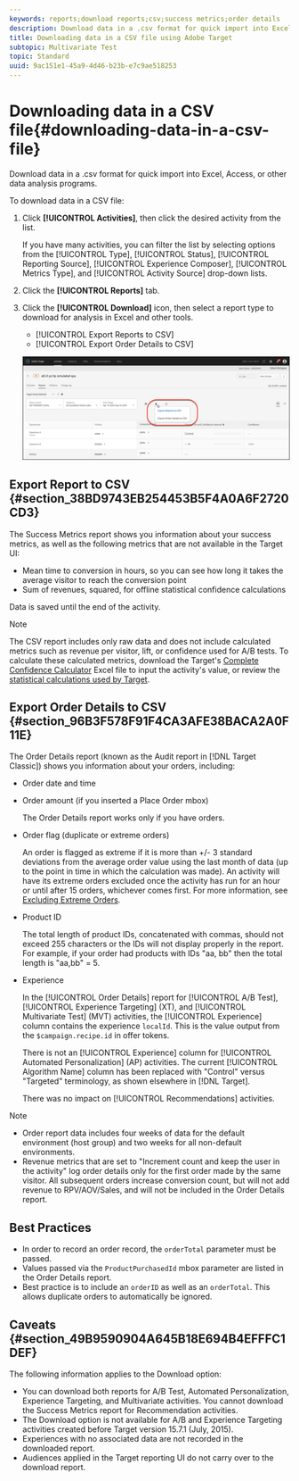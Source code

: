 ```yaml
---
keywords: reports;download reports;csv;success metrics;order details
description: Download data in a .csv format for quick import into Excel, Access, or other data analysis programs using Adobe Target.
title: Downloading data in a CSV file using Adobe Target
subtopic: Multivariate Test
topic: Standard
uuid: 9ac151e1-45a9-4d46-b23b-e7c9ae518253
---
```


# Downloading data in a CSV file{#downloading-data-in-a-csv-file}

Download data in a .csv format for quick import into Excel, Access, or other data analysis programs.

To download data in a CSV file:

1. Click **[!UICONTROL Activities]**, then click the desired activity from the list.

   If you have many activities, you can filter the list by selecting options from the [!UICONTROL Type], [!UICONTROL Status], [!UICONTROL Reporting Source], [!UICONTROL Experience Composer], [!UICONTROL Metrics Type], and [!UICONTROL Activity Source] drop-down lists. 

1. Click the **[!UICONTROL Reports]** tab. 
1. Click the **[!UICONTROL Download]** icon, then select a report type to download for analysis in Excel and other tools.

   * [!UICONTROL Export Reports to CSV]
   * [!UICONTROL Export Order Details to CSV]

   ![Download options](/help/c-reports/assets/download-options.png)

## Export Report to CSV {#section_38BD9743EB254453B5F4A0A6F2720CD3}

The Success Metrics report shows you information about your success metrics, as well as the following metrics that are not available in the Target UI:

* Mean time to conversion in hours, so you can see how long it takes the average visitor to reach the conversion point 
* Sum of revenues, squared, for offline statistical confidence calculations

Data is saved until the end of the activity.

>[!NOTE]
>
>The CSV report includes only raw data and does not include calculated metrics such as revenue per visitor, lift, or confidence used for A/B tests. To calculate these calculated metrics, download the Target's [Complete Confidence Calculator](/help/assets/complete_confidence_calculator.xlsx) Excel file to input the activity's value, or review the [statistical calculations used by Target](/help/assets/statistical-calculations.pdf).

## Export Order Details to CSV {#section_96B3F578F91F4CA3AFE38BACA2A0F11E}

The Order Details report (known as the Audit report in [!DNL Target Classic]) shows you information about your orders, including:

* Order date and time 
* Order amount (if you inserted a Place Order mbox)

  The Order Details report works only if you have orders. 

* Order flag (duplicate or extreme orders)

  An order is flagged as extreme if it is more than +/- 3 standard deviations from the average order value using the last month of data (up to the point in time in which the calculation was made). An activity will have its extreme orders excluded once the activity has run for an hour or until after 15 orders, whichever comes first. For more information, see [Excluding Extreme Orders](../c-reports/c-report-settings/excluding-extreme-orders.md#task_2AE7743FFCDD466DAEEB720BE5F33DAA). 

* Product ID

  The total length of product IDs, concatenated with commas, should not exceed 255 characters or the IDs will not display properly in the report. For example, if your order had products with IDs "aa, bb" then the total length is "aa,bb" = 5. 

* Experience

  In the [!UICONTROL Order Details] report for [!UICONTROL A/B Test], [!UICONTROL Experience Targeting] (XT), and [!UICONTROL Multivariate Test] (MVT) activities, the [!UICONTROL Experience] column contains the experience `localId`. This is the value output from the `$campaign.recipe.id` in offer tokens.

  There is not an [!UICONTROL Experience] column for [!UICONTROL Automated Personalization] (AP) activities. The current [!UICONTROL Algorithm Name] column has been replaced with "Control" versus "Targeted" terminology, as shown elsewhere in [!DNL Target].

  There was no impact on [!UICONTROL Recommendations] activities.

>[!NOTE]
>
>* Order report data includes four weeks of data for the default environment (host group) and two weeks for all non-default environments.
>* Revenue metrics that are set to "Increment count and keep the user in the activity" log order details only for the first order made by the same visitor. All subsequent orders increase conversion count, but will not add revenue to RPV/AOV/Sales, and will not be included in the Order Details report.

## Best Practices

* In order to record an order record, the `orderTotal` parameter must be passed. 
* Values passed via the `ProductPurchasedId` mbox parameter are listed in the Order Details report. 
* Best practice is to include an `orderID` as well as an `orderTotal`. This allows duplicate orders to automatically be ignored.

## Caveats {#section_49B9590904A645B18E694B4EFFFC1DEF}

The following information applies to the Download option:

* You can download both reports for A/B Test, Automated Personalization, Experience Targeting, and Multivariate activities. You cannot download the Success Metrics report for Recommendation activities. 
* The Download option is not available for A/B and Experience Targeting activities created before Target version 15.7.1 (July, 2015). 
* Experiences with no associated data are not recorded in the downloaded report.
* Audiences applied in the Target reporting UI do not carry over to the download report.
